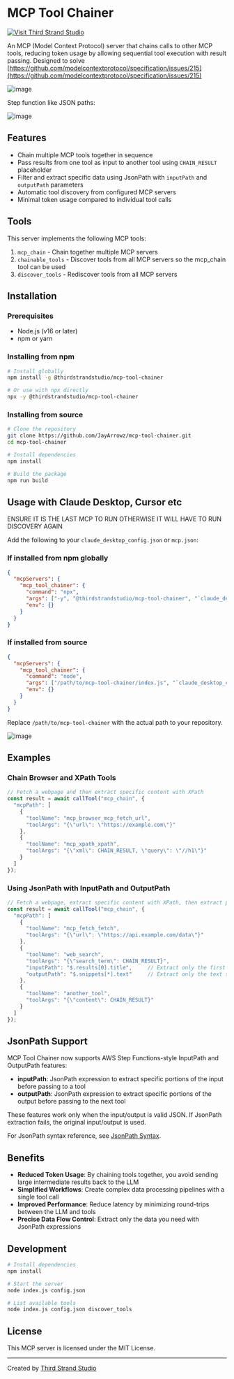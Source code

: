 # MCP Tool Chainer

[![Visit Third Strand Studio](https://img.shields.io/badge/Visit-Third%20Strand%20Studio-blue)](https://thirdstrandstudio.com)

An MCP (Model Context Protocol) server that chains calls to other MCP tools, reducing token usage by allowing sequential tool execution with result passing.
Designed to solve [https://github.com/modelcontextprotocol/specification/issues/215](https://github.com/modelcontextprotocol/specification/issues/215)

![image](https://github.com/user-attachments/assets/3c0336a3-dd24-4dd9-88db-ac4704ee437e)


Step function like JSON paths:

![image](https://github.com/user-attachments/assets/79ef5c3e-6166-4bc4-b571-e7b3176e777c)


## Features

- Chain multiple MCP tools together in sequence
- Pass results from one tool as input to another tool using `CHAIN_RESULT` placeholder
- Filter and extract specific data using JsonPath with `inputPath` and `outputPath` parameters
- Automatic tool discovery from configured MCP servers
- Minimal token usage compared to individual tool calls

## Tools

This server implements the following MCP tools:

1. `mcp_chain` - Chain together multiple MCP servers
2. `chainable_tools` - Discover tools from all MCP servers so the mcp_chain tool can be used
3. `discover_tools` - Rediscover tools from all MCP servers

## Installation

### Prerequisites

* Node.js (v16 or later)
* npm or yarn

### Installing from npm

```bash
# Install globally
npm install -g @thirdstrandstudio/mcp-tool-chainer

# Or use with npx directly
npx -y @thirdstrandstudio/mcp-tool-chainer
```

### Installing from source

```bash
# Clone the repository
git clone https://github.com/JayArrowz/mcp-tool-chainer.git
cd mcp-tool-chainer

# Install dependencies
npm install

# Build the package
npm run build
```

## Usage with Claude Desktop, Cursor etc

ENSURE IT IS THE LAST MCP TO RUN OTHERWISE IT WILL HAVE TO RUN DISCOVERY AGAIN

Add the following to your `claude_desktop_config.json` or `mcp.json`:

### If installed from npm globally

```json
{
  "mcpServers": {
    "mcp_tool_chainer": {
      "command": "npx",
      "args": ["-y", "@thirdstrandstudio/mcp-tool-chainer", "`claude_desktop_config.json` or `mcp.json`"],
      "env": {}
    }
  }
}
```

### If installed from source

```json
{
  "mcpServers": {
    "mcp_tool_chainer": {
      "command": "node",
      "args": ["/path/to/mcp-tool-chainer/index.js", "`claude_desktop_config.json` or `mcp.json`"],
      "env": {}
    }
  }
}
```

Replace `/path/to/mcp-tool-chainer` with the actual path to your repository.

![image](https://github.com/user-attachments/assets/667468c4-aeba-4ea1-b65a-fd7a5922a23b)


## Examples

### Chain Browser and XPath Tools

```javascript
// Fetch a webpage and then extract specific content with XPath
const result = await callTool("mcp_chain", { 
  "mcpPath": [
    {
      "toolName": "mcp_browser_mcp_fetch_url",
      "toolArgs": "{\"url\": \"https://example.com\"}"
    },
    {
      "toolName": "mcp_xpath_xpath",
      "toolArgs": "{\"xml\": CHAIN_RESULT, \"query\": \"//h1\"}"
    }
  ]
});
```

### Using JsonPath with InputPath and OutputPath

```javascript
// Fetch a webpage, extract specific content with XPath, then extract part of the result
const result = await callTool("mcp_chain", { 
  "mcpPath": [
    {
      "toolName": "mcp_fetch_fetch",
      "toolArgs": "{\"url\": \"https://api.example.com/data\"}"
    },
    {
      "toolName": "web_search",
      "toolArgs": "{\"search_term\": CHAIN_RESULT}",
      "inputPath": "$.results[0].title",     // Extract only the first result's title from previous output
      "outputPath": "$.snippets[*].text"     // Extract only the text snippets from the search results
    },
    {
      "toolName": "another_tool",
      "toolArgs": "{\"content\": CHAIN_RESULT}"
    }
  ]
});
```

## JsonPath Support

MCP Tool Chainer now supports AWS Step Functions-style InputPath and OutputPath features:

- **inputPath**: JsonPath expression to extract specific portions of the input before passing to a tool
- **outputPath**: JsonPath expression to extract specific portions of the output before passing to the next tool

These features work only when the input/output is valid JSON. If JsonPath extraction fails, the original input/output is used.

For JsonPath syntax reference, see [JsonPath Syntax](https://goessner.net/articles/JsonPath/).

## Benefits

- **Reduced Token Usage**: By chaining tools together, you avoid sending large intermediate results back to the LLM
- **Simplified Workflows**: Create complex data processing pipelines with a single tool call
- **Improved Performance**: Reduce latency by minimizing round-trips between the LLM and tools
- **Precise Data Flow Control**: Extract only the data you need with JsonPath expressions

## Development

```bash
# Install dependencies
npm install

# Start the server
node index.js config.json

# List available tools
node index.js config.json discover_tools
```

## License

This MCP server is licensed under the MIT License.

---

Created by [Third Strand Studio](https://thirdstrandstudio.com)
